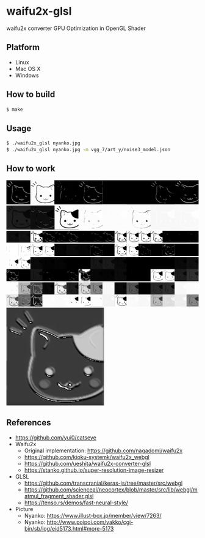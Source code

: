 # waifu2x-glsl

waifu2x converter GPU Optimization in OpenGL Shader

## Platform

- Linux
- Mac OS X
- Windows

## How to build

```bash
$ make
```

## Usage

```bash
$ ./waifu2x_glsl nyanko.jpg
$ ./waifu2x_glsl nyanko.jpg -m vgg_7/art_y/noise3_model.json 
```

## How to work

![01.Nyanko](nyanko_01.png "01")
![02.Nyanko](nyanko_02.png "02")
![03.Nyanko](nyanko_03.png "03")
![04.Nyanko](nyanko_04.png "04")
![05.Nyanko](nyanko_05.png "05")
![06.Nyanko](nyanko_06.png "06")
![07.Nyanko](nyanko_07.png "07")

## References

- https://github.com/yui0/catseye
- Waifu2x
  - Original implementation: https://github.com/nagadomi/waifu2x
  - https://github.com/kioku-systemk/waifu2x_webgl
  - https://github.com/ueshita/waifu2x-converter-glsl
  - https://stanko.github.io/super-resolution-image-resizer
- GLSL
  - https://github.com/transcranial/keras-js/tree/master/src/webgl
  - https://github.com/scienceai/neocortex/blob/master/src/lib/webgl/matmul_fragment_shader.glsl
  - https://tenso.rs/demos/fast-neural-style/
- Picture
  - Nyanko: https://www.illust-box.jp/member/view/7263/
  - Nyanko: http://www.poipoi.com/yakko/cgi-bin/sb/log/eid5173.html#more-5173
